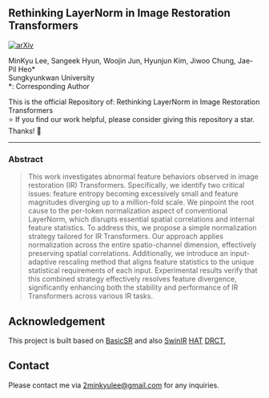 ## Rethinking LayerNorm in Image Restoration Transformers
[![arXiv](https://img.shields.io/badge/arXiv-1234.56789-b31b1b.svg)]([https://arxiv.org/abs/1234.56789](https://arxiv.org/pdf/2504.06629))

MinKyu Lee, Sangeek Hyun, Woojin Jun, Hyunjun Kim, Jiwoo Chung, Jae-Pil Heo* \
Sungkyunkwan University \
\*: Corresponding Author


This is the official Repository of: Rethinking LayerNorm in Image Restoration Transformers \
⭐ If you find our work helpful, please consider giving this repository a star. Thanks! 🤗

---

### Abstract
> This work investigates abnormal feature behaviors observed in image restoration (IR) Transformers. Specifically, we identify two critical issues: feature entropy becoming excessively small and feature magnitudes diverging up to a million-fold scale. We pinpoint the root cause to the per-token normalization aspect of conventional LayerNorm, which disrupts essential spatial correlations and internal feature statistics. To address this, we propose a simple normalization strategy tailored for IR Transformers. Our approach applies normalization across the entire spatio-channel dimension, effectively preserving spatial correlations. Additionally, we introduce an input-adaptive rescaling method that aligns feature statistics to the unique statistical requirements of each input. Experimental results verify that this combined strategy effectively resolves feature divergence, significantly enhancing both the stability and performance of IR Transformers across various IR tasks.


## Acknowledgement
This project is built based on [BasicSR](https://github.com/XPixelGroup/BasicSR) and also
[SwinIR](https://github.com/cszn/KAIR/tree/master)
[HAT](https://github.com/XPixelGroup/HAT)
[DRCT](https://github.com/ming053l/drct),


## Contact
Please contact me via 2minkyulee@gmail.com for any inquiries.
